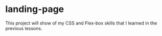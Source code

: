 # landing-page
This project will show of my CSS and Flex-box skills that I learned in the previous lessons.
